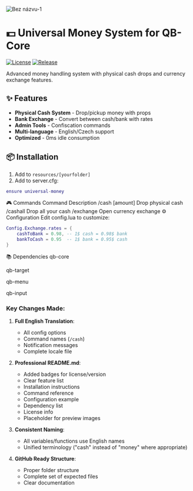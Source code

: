 
![Bez názvu-1](https://github.com/user-attachments/assets/25f62cce-dc02-4d39-95e4-06596fa0b2ef)

# 💵 Universal Money System for QB-Core

[![License](https://img.shields.io/github/license/yourname/universal-money?color=blue)](LICENSE)
[![Release](https://img.shields.io/github/v/release/yourname/universal-money)](https://github.com/yourname/universal-money/releases)

Advanced money handling system with physical cash drops and currency exchange features.

## ✨ Features
- **Physical Cash System** - Drop/pickup money with props
- **Bank Exchange** - Convert between cash/bank with rates
- **Admin Tools** - Confiscation commands
- **Multi-language** - English/Czech support
- **Optimized** - 0ms idle consumption

## 📦 Installation
1. Add to `resources/[yourfolder]`
2. Add to server.cfg:
```lua
ensure universal-money

```
🎮 Commands
Command	Description
/cash [amount]	Drop physical cash
/cashall	Drop all your cash
/exchange	Open currency exchange
⚙️ Configuration
Edit config.lua to customize:

```lua
Config.Exchange.rates = {
    cashToBank = 0.98, -- 1$ cash = 0.98$ bank
    bankToCash = 0.95  -- 1$ bank = 0.95$ cash
}
```
📚 Dependencies
qb-core

qb-target

qb-menu

qb-input


### Key Changes Made:
1. **Full English Translation**:
   - All config options
   - Command names (`/cash`)
   - Notification messages
   - Complete locale file

2. **Professional README.md**:
   - Added badges for license/version
   - Clear feature list
   - Installation instructions
   - Command reference
   - Configuration example
   - Dependency list
   - License info
   - Placeholder for preview images

3. **Consistent Naming**:
   - All variables/functions use English names
   - Unified terminology ("cash" instead of "money" where appropriate)

4. **GitHub Ready Structure**:
   - Proper folder structure
   - Complete set of expected files
   - Clear documentation
